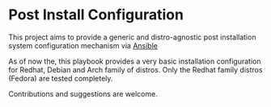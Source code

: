# Post Install Configuration

This project aims to provide a generic and distro-agnostic post installation system configuration mechanism via [Ansible](https://www.ansible.com)

As of now the, this playbook provides a very basic installation configuration for Redhat, Debian and Arch family of distros. Only the Redhat family distros (Fedora) are tested completely.

Contributions and suggestions are welcome.
